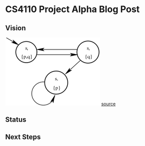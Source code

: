 # CS4110 Project Alpha Blog Post
## Vision

![Image of Kripke Model](./resources/kripkemodel.png)
[source](https://en.wikipedia.org/wiki/Kripke_structure_(model_checking))
## Status

## Next Steps